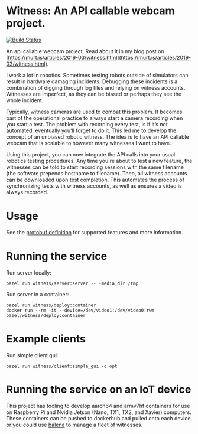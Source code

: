 # Witness: An API callable webcam project.
[![Build Status](https://travis-ci.org/curtismuntz/witness.svg?branch=master)](https://travis-ci.org/curtismuntz/witness)

An api callable webcam project. Read about it in my blog post on [https://murt.is/articles/2019-03/witness.html](https://murt.is/articles/2019-03/witness.html).

I work a lot in robotics. Sometimes testing robots outside of simulators can result in hardware damaging incidents. Debugging these incidents is a combination of digging through log files and relying on witness accounts. Witnesses are imperfect, as they can be biased or perhaps they see the whole incident.

Typically, witness cameras are used to combat this problem. It becomes part of the operational practice to always start a camera recording when you start a test. The problem with recording every test, is if it’s not automated, eventually you’ll forget to do it. This led me to develop the concept of an unbiased robotic witness. The idea is to have an API callable webcam that is scalable to however many witnesses I want to have.

Using this project, you can now integrate the API calls into your usual robotics testing procedures. Any time you're about to test a new feature, the witnesses can be told to start recording sessions with the same filename (the software prepends hostname to filename). Then, all witness accounts can be downloaded upon test completion. This automates the process of synchronizing tests with witness accounts, as well as ensures a video is always recorded.

# Usage

See the [protobuf definition](witness/api/witness.proto) for supported features and more information.


# Running the service

Run server locally:

`bazel run witness/server:server -- -media_dir /tmp`

Run server in a container:

```
bazel run witness/deploy:container
docker run --rm -it --device=/dev/video1:/dev/video0:rwm bazel/witness/deploy:container
```

# Example clients

Run simple client gui:

`bazel run witness/client:simple_gui -c opt`

# Running the service on an IoT device

This project has tooling to develop aarch64 and armv7hf containers for use on Raspberry Pi and Nvidia Jetson (Nano, TX1, TX2, and Xavier) computers. These containers can be pushed to dockerhub and pulled onto each device, or you could use [balena](https://balena.io) to manage a fleet of witnesses.
